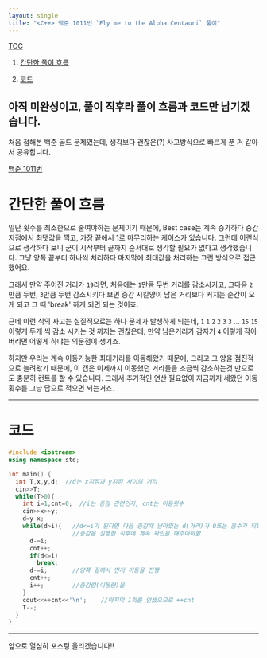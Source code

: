 ```yaml
---
layout: single
title: "<C++> 백준 1011번 `Fly me to the Alpha Centauri` 풀이"
---
```


[TOC](#목차)

1. [간단한 풀이 흐름](#1-간단한-풀이-흐름)

2. [코드](#2-코드)



## 아직 미완성이고, 풀이 직후라 풀이 흐름과 코드만 남기겠습니다.

처음 접해본 백준 골드 문제였는데, 생각보다 괜찮은(?) 사고방식으로 빠르게 푼 거 같아서 공유합니다.

[백준 1011번](https://www.acmicpc.net/problem/1011 "백준 1011번")

# 간단한 풀이 흐름

일단 횟수를 최소한으로 줄여야하는 문제이기 때문에, Best case는 계속 증가하다 중간 지점에서 최댓값을
찍고, 가장 끝에서 1로 마무리하는 케이스가 있습니다. 그런데 이런식으로 생각하다 보니 굳이 시작부터 끝까지
순서대로 생각할 필요가 없다고 생각했습니다. 그냥 양쪽 끝부터 하나씩 처리하다 마지막에 최대값을 처리하는
그런 방식으로 접근했어요.

그래서 만약 주어진 거리가 `19`라면, 처음에는 `1`만큼 두번 거리를 감소시키고, 그다음 `2`만큼 두번, `3`만큼 두번
감소시키다 보면 증감 시킬양이 남은 거리보다 커지는 순간이 오게 되고 그 때 'break' 하게 되면 되는 것이죠.

근데 이런 식의 사고는 실질적으로는 하나 문제가 발생하게 되는데, `1` `1` `2` `2` `3` `3` ... `15` `15` 이렇게 두개 씩 감소
시키는 것 까지는 괜찮은데, 만약 남은거리가 감자기 `4` 이렇게 작아버리면 어떻게 하냐는 의문점이 생기죠.

하지만 우리는 계속 이동가능한 최대거리를 이동해왔기 때문에, 그리고 그 양을 점진적으로 늘려왔기 때문에, 이 갭은
이제까지 이동했던 거리들을 조금씩 감소하는것 만으로도 충분히 컨트롤 할 수 있습니다. 그래서 추가적인 연산 필요없이
지금까지 세왔던 이동횟수를 그냥 답으로 적으면 되는거죠.

---

# 코드

```cpp
#include <iostream>
using namespace std;

int main() {
  int T,x,y,d;  //d는 x지점과 y지점 사이의 거리
  cin>>T;
  while(T>0){
    int i=1,cnt=0;  //i는 증감 관련인자, cnt는 이동횟수
    cin>>x>>y;
    d=y-x;
    while(d>i){   //d<=i가 된다면 다음 증감때 남아있는 d(거리)가 0또는 음수가 되므로
                  //증감을 실행한 직후에 계속 확인을 해주어야함
      d-=i;     
      cnt++;      
      if(d<=i)
        break;
      d-=i;       //양쪽 끝에서 먼저 이동을 진행
      cnt++;
      i++;        //증감량(이동량)을 
    }
    cout<<++cnt<<'\n';    //마지막 1회를 안셌으므로 ++cnt
    T--;
  }
}
```

---
  
앞으로 열심히 포스팅 올리겠습니다!!
